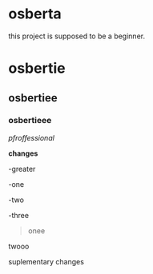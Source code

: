 # osberta
this project is supposed to be a beginner. 

# osbertie
## osbertiee
### osbertieee

_pfroffessional_

**changes**

-greater

-one

-two

-three

>onee

twooo

suplementary changes